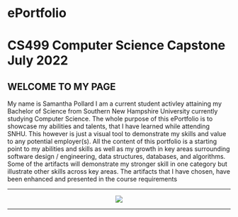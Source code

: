 # ePortfolio

# CS499 Computer Science Capstone    July 2022
 
 ## WELCOME TO MY PAGE
 
 
 
 
 
 My name is Samantha Pollard I am a current student activley attaining my Bachelor of Science from Southern New Hampshire University currently studying Computer Science. The whole purpose of this ePortfolio is to showcase my abilities and talents, that I have learned while attending SNHU. This however is just a visual tool to demonstrate my skills and value to any potential employer(s). All the content of this portfolio is a starting point to my abilities and skills as well as my growth in key areas surrounding software design / engineering, data structures, databases, and algorithms.
Some of the artifacts will demonstrate my stronger skill in one category but illustrate other skills across key areas. The artifacts that I have chosen, have been enhanced and presented in the course requirements

---

<div style="text-align: center;">
    <a href="https://spollard386.github.io/ePortfolio" title="ePortfolio Home Page"><img src="https://img.shields.io/badge/Home-ePortfolio-blue.svg?style=for-the-badge&logo=homeassistant" /></a>
</div>

---

